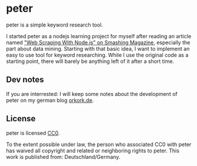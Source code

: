 # peter

peter is a simple keyword research tool.

I started peter as a nodejs learning project for myself after reading an article named ["Web Scraping With Node.js" on Smashing Magazine](http://www.smashingmagazine.com/2015/04/08/web-scraping-with-nodejs/), especially the part about data mining.
Starting with that basic idea, I want to implement an easy to use tool for keyword researching. While I use the original code as a starting point, there will barely be anything left of it after a short time.

## Dev notes

If you are interrested: I will keep some notes about the development of peter on my german blog [orkork.de](http://www.orkork.de/development/peter-ein-keyword-research-tool-mit-nodejs/).

## License

peter is licensed [CC0](http://creativecommons.org/publicdomain/zero/1.0/).

To the extent possible under law, the person who associated CC0 with peter has waived all copyright and related or neighboring rights to peter. This work is published from: Deutschland/Germany.
